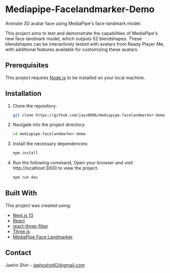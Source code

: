 # Mediapipe-Facelandmarker-Demo

Animate 3D avatar face using MediaPipe's face-landmark model.

This project aims to test and demonstrate the capabilities of MediaPipe's new face landmark model, which outputs 52 blendshapes. These blendshapes can be interactively tested with avatars from Ready Player Me, with additional features available for customizing these avatars.

## Prerequisites

This project requires [Node.js](https://nodejs.org/en/download/) to be installed on your local machine.

## Installation

1. Clone the repository:
   ```sh
   git clone https://github.com/jays0606/mediapipe-facelandmarker-demo.git
   ```
2. Navigate into the project directory:
   ```sh
   cd mediapipe-facelandmarker-demo
   ```
3. Install the necessary dependencies:
   ```sh
   npm install
   ```
4. Run the following command, Open your browser and visit http://localhost:3000 to view the project.
    ```sh
    npm run dev
    ```
## Built With

This project was created using:

- [Next.js 13](https://nextjs.org/)
- [React](https://reactjs.org/)
- [react-three-fiber](https://github.com/pmndrs/react-three-fiber)
- [Three.js](https://threejs.org/)
- [MediaPipe Face Landmarker](https://developers.google.com/mediapipe/api/solutions/js/tasks-vision.facelandmarker)

## Contact
Jaeho Shin - jaehoshin62@gmail.com